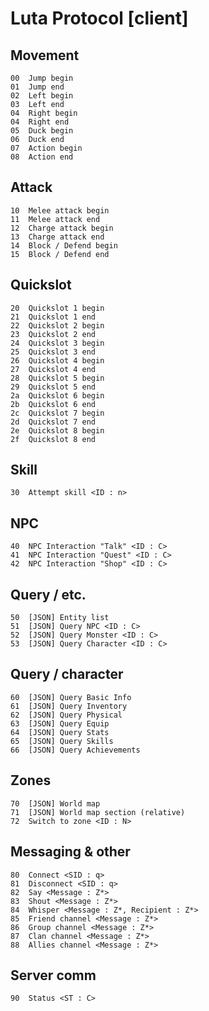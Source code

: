 # Luta Protocol [client]

## Movement

    00  Jump begin
    01  Jump end
    02  Left begin
    03  Left end
    04  Right begin
    04  Right end
    05  Duck begin
    06  Duck end
    07  Action begin
    08  Action end

## Attack

    10  Melee attack begin
    11  Melee attack end
    12  Charge attack begin
    13  Charge attack end
    14  Block / Defend begin
    15  Block / Defend end

## Quickslot

    20  Quickslot 1 begin
    21  Quickslot 1 end
    22  Quickslot 2 begin
    23  Quickslot 2 end
    24  Quickslot 3 begin
    25  Quickslot 3 end
    26  Quickslot 4 begin
    27  Quickslot 4 end
    28  Quickslot 5 begin
    29  Quickslot 5 end
    2a  Quickslot 6 begin
    2b  Quickslot 6 end
    2c  Quickslot 7 begin
    2d  Quickslot 7 end
    2e  Quickslot 8 begin
    2f  Quickslot 8 end

## Skill

    30  Attempt skill <ID : n>

## NPC

    40  NPC Interaction "Talk" <ID : C>
    41  NPC Interaction "Quest" <ID : C>
    42  NPC Interaction "Shop" <ID : C>

## Query / etc.

    50  [JSON] Entity list
    51  [JSON] Query NPC <ID : C>
    52  [JSON] Query Monster <ID : C>
    53  [JSON] Query Character <ID : C>

## Query / character

    60  [JSON] Query Basic Info
    61  [JSON] Query Inventory
    62  [JSON] Query Physical
    63  [JSON] Query Equip
    64  [JSON] Query Stats
    65  [JSON] Query Skills
    66  [JSON] Query Achievements

## Zones

    70  [JSON] World map
    71  [JSON] World map section (relative)
    72  Switch to zone <ID : N>

## Messaging & other

    80  Connect <SID : q>
    81  Disconnect <SID : q>
    82  Say <Message : Z*>
    83  Shout <Message : Z*>
    84  Whisper <Message : Z*, Recipient : Z*>
    85  Friend channel <Message : Z*>
    86  Group channel <Message : Z*>
    87  Clan channel <Message : Z*>
    88  Allies channel <Message : Z*>

## Server comm

    90  Status <ST : C>
